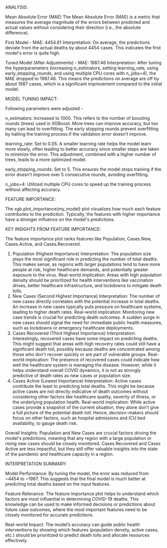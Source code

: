 ANALYSIS:

Mean Absolute Error (MAE)
The Mean Absolute Error (MAE) is a metric that measures the average magnitude of the errors between predicted and actual values without considering their direction (i.e., the absolute difference).

First Model - MAE: 4454.61
Interpretation: On average, the predictions deviate from the actual deaths by about 4454 cases. This indicates the first model's error is quite high.

Tuned Model (After Adjustments) - MAE: 1987.46
Interpretation: After tuning the hyperparameters (increasing n_estimators, setting learning_rate, using early_stopping_rounds, and using multiple CPU cores with n_jobs=4), the MAE dropped to 1987.46. This means the predictions on average are off by about 1987 cases, which is a significant improvement compared to the initial model.

MODEL TUNING IMPACT:

Following parameters were adjusted -

n_estimators: Increased to 1000. This refers to the number of boosting rounds (trees) used in XGBoost. More trees can improve accuracy, but too many can lead to overfitting. The early stopping rounds prevent overfitting by halting the training process if the validation error doesn’t improve.

learning_rate: Set to 0.05. A smaller learning rate helps the model learn more slowly, often leading to better accuracy since smaller steps are taken to minimize the error. This adjustment, combined with a higher number of trees, leads to a more optimized model.

early_stopping_rounds: Set to 5. This ensures the model stops training if the error doesn’t improve over 5 consecutive rounds, avoiding overfitting.

n_jobs=4: Utilized multiple CPU cores to speed up the training process without affecting accuracy.

FEATURE IMPORTANCE: 

The xgb.plot_importance(my_model) plot visualizes how much each feature contributes to the prediction. Typically, the features with higher importance have a stronger influence on the model's predictions.

KEY INSIGHTS FROM FEATURE IMPORTANCE:

The feature importance plot ranks features like Population, Cases.New, Cases.Active, and Cases.Recovered.

1. Population (Highest Importance)
Interpretation: The population size plays the most significant role in predicting the number of total deaths. This makes sense, as regions with larger populations tend to have more people at risk, higher healthcare demands, and potentially greater exposure to the virus.
Real-world implication: Areas with high population density should be prioritized for health interventions like vaccination drives, better healthcare infrastructure, and lockdowns to mitigate death tolls.
2. New Cases (Second Highest Importance)
Interpretation: The number of new cases directly correlates with the potential increase in total deaths. An increase in new cases typically puts pressure on healthcare systems, leading to higher death rates.
Real-world implication: Monitoring new case trends is crucial for predicting death outcomes. A sudden surge in new cases should signal the need for immediate public health measures, such as lockdowns or emergency healthcare deployments.
3. Cases Recovered (Third Highest Importance)
Interpretation: Interestingly, recovered cases have some impact on predicting deaths. This might suggest that areas with high recovery rates could still have a significant death toll, possibly because deaths are concentrated among those who don't recover quickly or are part of vulnerable groups.
Real-world implication: The presence of recovered cases could indicate how well the healthcare system is managing the disease. However, while it helps understand overall COVID dynamics, it is not as strongly predictive of death rates as new cases or population size.
4. Cases Active (Lowest Importance)
Interpretation: Active cases contribute the least to predicting total deaths. This might be because active cases are not directly indicative of death outcomes without considering other factors like healthcare quality, severity of illness, or the underlying population health.
Real-world implication: While active cases provide a snapshot of the current situation, they alone don’t give a full picture of the potential death toll. Hence, decision-makers should focus on other factors, such as hospital admissions and ICU bed availability, to gauge death risk.

Overall Insights:
Population and New Cases are crucial factors driving the model's predictions, meaning that any region with a large population or rising new cases should be closely monitored.
Cases Recovered and Cases Active are less impactful, but they still offer valuable insights into the state of the pandemic and healthcare capacity in a region.

INTERPRETATION SUMMARY:

Model Performance: By tuning the model, the error was reduced from ~4454 to ~1987. This suggests that the final model is much better at predicting total deaths based on the input features.

Feature Relevance: The feature importance plot helps to understand which factors are most influential in determining COVID-19 deaths. This knowledge can be used to make informed decisions or predictions about future case outcomes, where the most important features need to be closely monitored for accurate predictions.

Real-world Impact: The model’s accuracy can guide public health interventions by showing which features (population density, active cases, etc.) should be prioritized to predict death tolls and allocate resources effectively.
